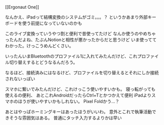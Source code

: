 [[Ergonaut One]]

なんかえ、iPadって結構変換のシステムがゴミ。。。？
というかあまり外部キーボードを使う前提になっていないのかも


このライブ変換っていうやつ割と便利で昔使ってたけど
なんか使うのやめちゃったんだよね、たぶんNotionと相性が悪かったからだと思うけど
いま使っててわかった。けっこうめんどくさい。



いったんいまBluetoothのプロファイル1に入れてみたんだけど、これプロファイル切り替えするとどうなるんだろう。

なるほど、接続済みにはなるけど、プロファイルを切り替えるとそれにしか接続されないっぽい

スマホに繋いでみたんだけど、これけっこう使いやすいかも。
寝っ転がっても使えるの便利、
あとこれAndroidだったらCtrl+Tとかつかえて便利
iPadよりスマホのほうが使いやすいかもしれない。
Pixel Foldかう…？

あとはやっぱホーミングキーはあったほうがいいわ。
意外とこれで執筆活動できそうな雰囲気はある。
普通にタッチ入力するよりかは早い
